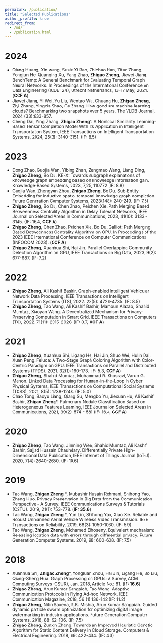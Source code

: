 ```yaml
---
permalink: /publication/
title: "Selected Publications"
author_profile: true
redirect_from: 
  - /md/
  - /publication.html
---
```

2024
=====
- Qiang Huang, Xin wang, Susie Xi Rao, Zhichao Han, Zitao Zhang, Yongjun He, Quanqing Xu, Yang Zhao, **Zhigao Zheng**, Jiawei Jiang. BenchTemp: A General Benchmark for Evaluating Temporal Graph Neural Networks. In Proceedings of the International Conference on Data Engineering (ICDE' 24), Utrecht Netherlands, 13-17 May, 2024. (**CCF A**)
- Jiawei Jiang, Yi Wei, Yu Liu, Wentao Wu, Chuang Hu, **Zhigao Zheng**, Ziyi Zhang, Yingxia Shao, Ce Zhang. How good are machine learning clouds? Benchmarking two snapshots over 5 years. The VLDB Journal, 2024 (33):833-857.
- Cheng Dai, Ying Zhang, **Zhigao Zheng***. A Nonlocal Similarity Learning-Based Tensor Completion Model With Its Application in Intelligent Transportation System, IEEE Transactions on Intelligent Transportation Systems, 2024, 25(3): 3140-3151. (IF: 8.5)

2023
=====
-	Dong Zhao, Guojia Wan, Yibing Zhan, Zengmao Wang, Liang Ding, **Zhigao Zheng**, Bo Du. KE-X: Towards subgraph explanations of knowledge graph embedding based on knowledge information gain. Knowledge-Based Systems, 2023, 7,25, 110772 (IF: 8.8)
- Guojia Wan, Zhengyun Zhou, **Zhigao Zheng**, Bo Du. Sub-Entity Embedding for inductive spatio-temporal knowledge graph completion. Future Generation Computer Systems, 2023(148): 240-249. (IF: 7.5)
- **Zhigao Zheng**, Bo Du, Chen Zhao, Peichen Xie. Path Merging Based Betweenness Centrality Algorithm in Delay Tolerant Networks, IEEE Journal on Selected Areas in Communications, 2023, 41(10): 3133 - 3145. (IF: 16.4, **CCF A**)
- **Zhigao Zheng**, Chen Zhao, Peichen Xie, Bo Du. Galliot: Path Merging Based Betweenness Centrality Algorithm on GPU. In Proceedings of the 2023 IEEE International Conference on Computer Communications (INFOCOM 2023). (**CCF A**)
- **Zhigao Zheng**, Xuanhua Shi, Hai Jin. Parallel Overlapping Community Detection Algorithm on GPU, IEEE Transactions on Big Data, 2023, 9(2): 677-687. (IF: 7.2)

2022
=====
-	**Zhigao Zheng**, Ali Kashif Bashir. Graph-enabled Intelligent Vehicular Network Data Processing, IEEE Transactions on Intelligent Transportation Systems (ITS), 2022. 23(5): 4726-4735. (IF: 8.5)
-	**Zhigao Zheng**, Tao Wang, Ali Kashif Bashir, Mamoun Alazab, Shahid Mumtaz, Xiaoyan Wang. A Decentralized Mechanism for Privacy-Preserving Computation in Smart Grid. IEEE Transactions on Computers (TC), 2022. 71(11): 2915-2926. (IF: 3.7, **CCF A**)

2021
=====
-	**Zhigao Zheng**, Xuanhua Shi, Ligang He, Hai Jin, Shuo Wei, Hulin Dai, Xuan Peng. Feluca: A Two-Stage Graph Coloring Algorithm with Color-Centric Paradigm on GPU. IEEE Transactions on Parallel and Distributed Systems (TPDS). 2021. 32(1): 160-173. (IF: 5.3, **CCF A**)
-	**Zhigao Zheng**, Shahid Mumtaz, Mohammad R. Khosravi, Varun G. Menon. Linked Data Processing for Human-in-the-Loop in Cyber Physical Systems, IEEE Transactions on Computational Social Systems (TCSS), 2021, 8(5): 1238-1248. (IF: 5.0)
-	Chao Tong, Baoyu Liang, Qiang Su, Mengbo Yu, Jiexuan Hu, Ali Kashif Bashir, **Zhigao Zheng***. Pulmonary Nodule Classification Based on Heterogeneous Features Learning, IEEE Journal on Selected Areas in Communications, 2021, 39(2): 574 - 581 (IF: 16.4, **CCF A**)

2020
=====
-	**Zhigao Zheng**, Tao Wang, Jinming Wen, Shahid Mumtaz, Ali Kashif Bashir, Sajjad Hussain Chauhdary. Differentially Private High-Dimensional Data Publication, IEEE Internet of Things Journal (IoT-J). 2020, 7(4): 2640-2650. (IF: 10.6)

2019
=====
-	Tao Wang, **Zhigao Zheng** *, Mubashir Husain Rehmani, Shihong Yao, Zheng Huo. Privacy Preservation in Big Data from the Communication Perspective - A Survey. IEEE Communications Surveys & Tutorials (CSTU). 2019, 21(1): 753-778. (**IF: 35.6**)
-	Tao Wang, **Zhigao Zheng** *, Yun Lin, Shihong Yao, Xiao Xie. Reliable and Robust Unmanned Aerial Vehicle Wireless Video Transmission. IEEE Transactions on Reliability. 2019, 68(3): 1050-1060. (IF: 5.9)
- Tao Wang, **Zhigao Zheng**, Mohamed Elhoseny. Equivalent mechanism: Releasing location data with errors through differential privacy. Future Generation Computer Systems. 2019, 98: 600-608. (IF: 7.5)

2018
=====
- Xuanhua Shi, **Zhigao Zheng***, Yongluan Zhou, Hai Jin, Ligang He, Bo Liu, Qiang-Sheng Hua. Graph Processing on GPUs: A Survey, ACM Computing Surveys (CSUR), Jan. 2018, Article No.: 81. (**IF: 16.6**)
-	**Zhigao Zheng**, Arun Kumar Sangaiah, Tao Wang. Adaptive Communication Protocols in Flying Ad-hoc Network. IEEE Communication Magazine, 2018, 56 (1):136-142 (IF: 11.2)
- **Zhigao Zheng**, Nitin Saxena, K.K. Mishra, Arun Kumar Sangaiah. Guided dynamic particle swarm optimization for optimizing digital image watermarking in industry applications. Future Generation Computer Systems. 2018, 88: 92-106. (IF: 7.5)
-	**Zhigao Zheng**, Zunxin Zheng. Towards an Improved Heuristic Genetic Algorithm for Static Content Delivery in Cloud Storage. Computers & Electrical Engineering. 2018, 69: 422-434. (IF: 4.3)
